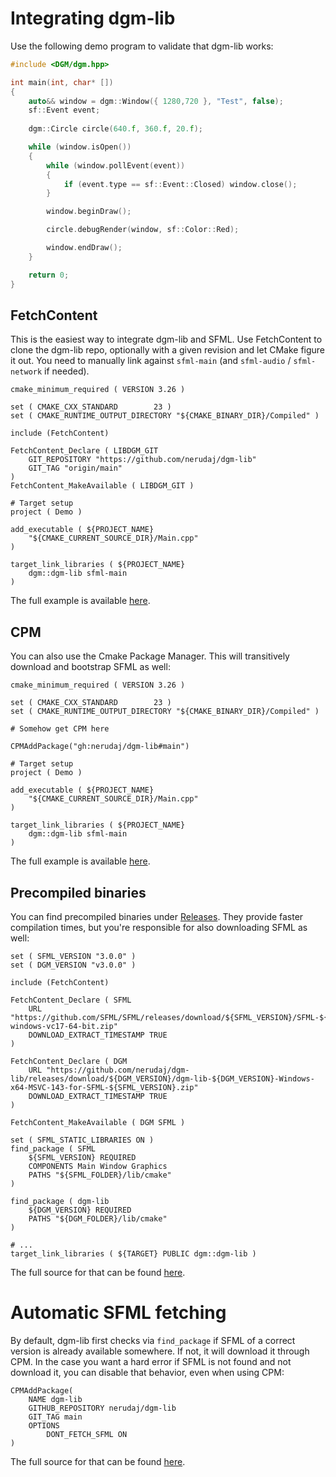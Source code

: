 # Integrating dgm-lib

Use the following demo program to validate that dgm-lib works:

```cpp
#include <DGM/dgm.hpp>

int main(int, char* [])
{
	auto&& window = dgm::Window({ 1280,720 }, "Test", false);
	sf::Event event;
	
	dgm::Circle circle(640.f, 360.f, 20.f);

	while (window.isOpen())
	{
		while (window.pollEvent(event))
		{
			if (event.type == sf::Event::Closed) window.close();
		}

		window.beginDraw();

		circle.debugRender(window, sf::Color::Red);

		window.endDraw();
	}

	return 0;
}
```

## FetchContent

This is the easiest way to integrate dgm-lib and SFML. Use FetchContent to clone the dgm-lib repo, optionally with a given revision and let CMake figure it out. You need to manually link against `sfml-main` (and `sfml-audio` / `sfml-network` if needed).

```
cmake_minimum_required ( VERSION 3.26 )

set ( CMAKE_CXX_STANDARD		23 )
set ( CMAKE_RUNTIME_OUTPUT_DIRECTORY "${CMAKE_BINARY_DIR}/Compiled" )

include (FetchContent)

FetchContent_Declare ( LIBDGM_GIT
	GIT_REPOSITORY "https://github.com/nerudaj/dgm-lib"
	GIT_TAG "origin/main"
)
FetchContent_MakeAvailable ( LIBDGM_GIT )

# Target setup
project ( Demo )

add_executable ( ${PROJECT_NAME}
    "${CMAKE_CURRENT_SOURCE_DIR}/Main.cpp"
)

target_link_libraries ( ${PROJECT_NAME}
    dgm::dgm-lib sfml-main
)
```

The full example is available [here](../integration_tests/fetch_git).

## CPM

You can also use the Cmake Package Manager. This will transitively download and bootstrap SFML as well:

```
cmake_minimum_required ( VERSION 3.26 )

set ( CMAKE_CXX_STANDARD		23 )
set ( CMAKE_RUNTIME_OUTPUT_DIRECTORY "${CMAKE_BINARY_DIR}/Compiled" )

# Somehow get CPM here

CPMAddPackage("gh:nerudaj/dgm-lib#main")

# Target setup
project ( Demo )

add_executable ( ${PROJECT_NAME}
    "${CMAKE_CURRENT_SOURCE_DIR}/Main.cpp"
)

target_link_libraries ( ${PROJECT_NAME}
    dgm::dgm-lib sfml-main
)
```

The full example is available [here](../integration_tests/cpm).

## Precompiled binaries

You can find precompiled binaries under [Releases](https://github.com/nerudaj/dgm-lib/releases). They provide faster compilation times, but you're responsible for also downloading SFML as well: 

```
set ( SFML_VERSION "3.0.0" )
set ( DGM_VERSION "v3.0.0" )

include (FetchContent)

FetchContent_Declare ( SFML
	URL "https://github.com/SFML/SFML/releases/download/${SFML_VERSION}/SFML-${SFML_VERSION}-windows-vc17-64-bit.zip"
	DOWNLOAD_EXTRACT_TIMESTAMP TRUE
)

FetchContent_Declare ( DGM
	URL "https://github.com/nerudaj/dgm-lib/releases/download/${DGM_VERSION}/dgm-lib-${DGM_VERSION}-Windows-x64-MSVC-143-for-SFML-${SFML_VERSION}.zip"
	DOWNLOAD_EXTRACT_TIMESTAMP TRUE
)

FetchContent_MakeAvailable ( DGM SFML )

set ( SFML_STATIC_LIBRARIES ON )
find_package ( SFML
    ${SFML_VERSION} REQUIRED
    COMPONENTS Main Window Graphics
    PATHS "${SFML_FOLDER}/lib/cmake"
)

find_package ( dgm-lib
    ${DGM_VERSION} REQUIRED
    PATHS "${DGM_FOLDER}/lib/cmake"
)

# ...
target_link_libraries ( ${TARGET} PUBLIC dgm::dgm-lib )
```

The full source for that can be found [here](../integration_tests/fetch_release).

# Automatic SFML fetching

By default, dgm-lib first checks via `find_package` if SFML of a correct version is already available somewhere. If not, it will download it through CPM. In the case you want a hard error if SFML is not found and not download it, you can disable that behavior, even when using CPM:

```
CPMAddPackage(
    NAME dgm-lib
    GITHUB_REPOSITORY nerudaj/dgm-lib
    GIT_TAG main
    OPTIONS
        DONT_FETCH_SFML ON
)
```

The full source for that can be found [here](../integration_tests/cpm_look_for_external_sfml/).